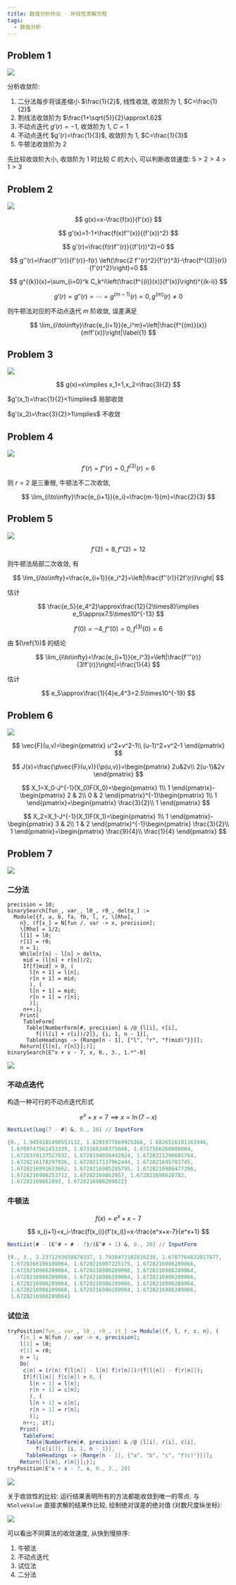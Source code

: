 ```yaml
---
title: 数值分析作业 - 非线性求解方程
tags:
  - 数值分析
---
```


## Problem 1

![](https://cdn.duanyll.com/img/20230318170803.png)

分析收敛阶:

1. 二分法每步将误差缩小 $\frac{1}{2}$, 线性收敛, 收敛阶为 $1$, $C=\frac{1}{2}$
2. 割线法收敛阶为 $\frac{1+\sqrt{5}}{2}\approx1.62$
3. 不动点迭代 $g'(r)=-1$, 收敛阶为 $1$, $C=1$ 
4. 不动点迭代 $g'(r)=\frac{1}{3}$, 收敛阶为 $1$, $C=\frac{1}{3}$
5. 牛顿法收敛阶为 $2$

先比较收敛阶大小, 收敛阶为 $1$ 时比较 $C$ 的大小, 可以判断收敛速度: $5>2>4>1>3$

## Problem 2

![](https://cdn.duanyll.com/img/20230318173349.png)

$$
g(x)=x-\frac{f(x)}{f'(x)}
$$

$$
g'(x)=1-1+\frac{f(x)f''(x)}{(f'(x))^2}
$$

$$
g'(r)=\frac{f(r)f''(r)}{(f'(r))^2}=0
$$


$$
g''(r)=\frac{f''(r)}{f'(r)}-f(r) \left(\frac{2
   f''(r)^2}{f'(r)^3}-\frac{f^{(3)}(r)}{f'(r)^2}\right)=0
$$

$$
g^{(k)}(x)=\sum_{i=0}^k C_k^i\left(\frac{f^{(i)}(x)}{f'(x)}\right)^{(k-i)}
$$

$$
g'(r)=g''(r)=\cdots=g^{(m-1)}(r)=0,g^{(m)}(r)\neq0
$$

则牛顿法对应的不动点迭代 $m$ 阶收敛, 误差满足

$$
\lim_{i\to\infty}\frac{e_{i+1}}{e_i^m}=\left|\frac{f^{(m)}(x)}{m!f'(x)}\right|\label{1}
$$

## Problem 3

![](https://cdn.duanyll.com/img/20230318185137.png)

$$
g(x)=x\implies x_1=1,x_2=\frac{3}{2}
$$

$g'(x_1)=\frac{1}{2}<1\implies$ 局部收敛

$g'(x_2)=\frac{3}{2}>1\implies$ 不收敛

## Problem 4

![](https://cdn.duanyll.com/img/20230318185502.png)

$$
f'(r)=f''(r)=0,f^{(3)}(r)=6
$$

则 $r=2$ 是三重根, 牛顿法不二次收敛, 

$$
\lim_{i\to\infty}\frac{e_{i+1}}{e_i}=\frac{m-1}{m}=\frac{2}{3}
$$

## Problem 5

![](https://cdn.duanyll.com/img/20230318192743.png)

$$
f'(2)=8,f''(2)=12
$$

则牛顿法局部二次收敛, 有

$$
\lim_{i\to\infty}=\frac{e_{i+1}}{e_i^2}=\left|\frac{f''(r)}{2f'(r)}\right|
$$

估计

$$
\frac{e_5}{e_4^2}\approx\frac{12}{2\times8}\implies e_5\approx7.5\times10^{-13}
$$

$$
f'(0)=-4,f''(0)=0,f^{(3)}(0)=6
$$

由 $(\ref{1})$ 的结论

$$
\lim_{i\to\infty}=\frac{e_{i+1}}{e_i^3}=\left|\frac{f'''(r)}{3!f'(r)}\right|=\frac{1}{4}
$$

估计

$$
e_5\approx\frac{1}{4}e_4^3=2.5\times10^{-19}
$$

## Problem 6

![](https://cdn.duanyll.com/img/20230318205332.png)

$$
\vec{F}(u,v)=\begin{pmatrix}
    u^2+v^2-1\\
    (u-1)^2+v^2-1
\end{pmatrix}
$$

$$
J(x)=\frac{\p\vec{F}(u,v)}{\p(u,v)}=\begin{pmatrix}
    2u&2v\\
    2(u-1)&2v
\end{pmatrix}
$$

$$
X_1=X_0-J^{-1}(X_0)F(X_0)=\begin{pmatrix}
    1\\
    1
\end{pmatrix}-\begin{pmatrix}
    2 & 2\\
    0 & 2
\end{pmatrix}^{-1}\begin{pmatrix}
    1\\
    1
\end{pmatrix}=\begin{pmatrix}
    \frac{3}{2}\\
    1
\end{pmatrix}
$$

$$
X_2=X_1-J^{-1}(X_1)F(X_1)=\begin{pmatrix}
    1\\
    1
\end{pmatrix}-\begin{pmatrix}
    3 & 2\\
    1 & 2
\end{pmatrix}^{-1}\begin{pmatrix}
    \frac{3}{2}\\
    1
\end{pmatrix}=\begin{pmatrix}
    \frac{9}{4}\\
    \frac{1}{4}
\end{pmatrix}
$$

## Problem 7

![](https://cdn.duanyll.com/img/20230318211206.png)

### 二分法

```mathamatica
precision = 10;
binarySearch[fun_, var_, l0_, r0_, delta_] := 
  Module[{f, a, b, fa, fb, l, r, \[Rho], 
    n}, (f[x_] = N[fun /. var -> x, precision];
    \[Rho] = 1/2;
    l[1] = l0;
    r[1] = r0;
    n = 1;
    While[r[n] - l[n] > delta,
     mid = (l[n] + r[n])/2;
     If[f[mid] > 0, (
       l[n + 1] = l[n];
       r[n + 1] = mid;
       ), (
       l[n + 1] = mid;
       r[n + 1] = r[n];
       )];
     n++;];
    Print[
     TableForm[
      Table[NumberForm[#, precision] & /@ {l[i], r[i], 
         f[(l[i] + r[i])/2]}, {i, 1, n - 1}], 
      TableHeadings -> {Range[n - 1], {"l", "r", "f(mid)"}}]];
    Return[{l[n], r[n]}];)];
binarySearch[E^x + x - 7, x, 0., 3., 1.*^-8]
```

![](https://cdn.duanyll.com/img/20230318213719.png)

### 不动点迭代

构造一种可行的不动点迭代形式

$$
e^x+x=7\implies x=\ln(7-x)
$$

```mathematica
NestList[Log[7 - #] &, 0., 20] // InputForm
```

```mathematica
{0., 1.9459101490553132, 1.6201977869925166, 1.6826516101163946, 
 1.6709747561453339, 1.673168340375046, 1.6727566260886084, 
 1.6728339137527832, 1.6728194056442924, 1.6728221290601764, 
 1.6728216178297926, 1.6728217137962444, 1.672821695781745, 
 1.6728216991633662, 1.6728216985285795, 1.6728216986477396, 
 1.6728216986253712, 1.67282169862957, 1.672821698628782, 
 1.67282169862893, 1.6728216986289022}
```

### 牛顿法

$$
f(x)=e^x+x-7
$$

$$
x_{i+1}=x_i-\frac{f(x_i)}{f'(x_i)}=x-\frac{e^x+x-7}{e^x+1}
$$

```mathematica
NestList[# - (E^# + # - 7)/(E^# + 1) &, 0., 20] // InputForm
```

```mathematica
{0., 3., 2.2371293658878337, 1.7930473102816238, 1.6787764832017877, 
 1.6728366106108064, 1.6728216987225175, 1.6728216986289066, 
 1.6728216986289064, 1.6728216986289066, 1.6728216986289064, 
 1.6728216986289066, 1.6728216986289064, 1.6728216986289066, 
 1.6728216986289064, 1.6728216986289066, 1.6728216986289064, 
 1.6728216986289066, 1.6728216986289064, 1.6728216986289066, 
 1.6728216986289064}
```

### 试位法

```mathematica
tryPosition[fun_, var_, l0_, r0_, it_] := Module[{f, l, r, c, n}, (
    f[x_] = N[fun /. var -> x, precision];
    l[1] = l0;
    r[1] = r0;
    n = 1;
    Do[
     c[n] = (r[n] f[l[n]] - l[n] f[r[n]])/(f[l[n]] - f[r[n]]);
     If[f[l[n]] f[c[n]] > 0, (
       l[n + 1] = l[n];
       r[n + 1] = c[n];
       ), (
       l[n + 1] = c[n];
       r[n + 1] = r[n];
       )];
     n++;, it];
    Print[
     TableForm[
      Table[NumberForm[#, precision] & /@ {l[i], r[i], c[i], 
         f[c[i]]}, {i, 1, n - 1}], 
      TableHeadings -> {Range[n - 1], {"a", "b", "c", "f(c)"}}]];
    Return[{l[n], r[n]}];)];
tryPosition[E^x + x - 7, x, 0., 3., 20]
```

![](https://cdn.duanyll.com/img/20230318221639.png)

关于收敛性的比较: 运行结果表明所有的方法都能收敛到唯一的零点. 与 `NSolveValue` 直接求解的结果作比较, 绘制绝对误差的绝对值 (对数尺度纵坐标):

![](https://cdn.duanyll.com/img/20230322102542.png)

可以看出不同算法的收敛速度, 从快到慢排序:

1. 牛顿法
2. 不动点迭代
3. 试位法
4. 二分法